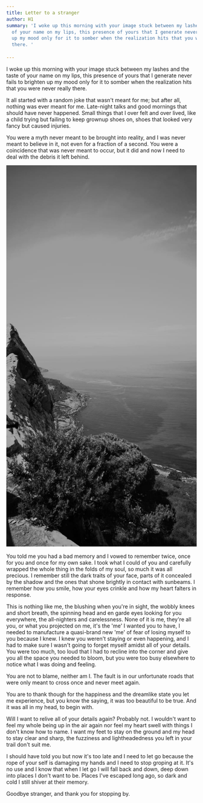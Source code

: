 ```yaml
---
title: Letter to a stranger
author: H1
summary: 'I woke up this morning with your image stuck between my lashes and the taste
  of your name on my lips, this presence of yours that I generate never fails to brighten
  up my mood only for it to somber when the realization hits that you were never really
  there. '

---
```

I woke up this morning with your image stuck between my lashes and the taste of your name on my lips, this presence of yours that I generate never fails to brighten up my mood only for it to somber when the realization hits that you were never really there.

It all started with a random joke that wasn't meant for me; but after all, nothing was ever meant for me. Late-night talks and good mornings that should have never happened. Small things that I over felt and over lived, like a child trying but failing to keep grownup shoes on, shoes that looked very fancy but caused injuries.

You were a myth never meant to be brought into reality, and I was never meant to believe in it, not even for a fraction of a second. You were a coincidence that was never meant to occur, but it did and now I need to deal with the debris it left behind.

![width=50%](/uploads/IMG-20191113-WA0032.jpg)

You told me you had a bad memory and I vowed to remember twice, once for you and once for my own sake. I took what I could of you and carefully wrapped the whole thing in the folds of my soul, so much it was all precious. I remember still the dark traits of your face, parts of it concealed by the shadow and the ones that shone brightly in contact with sunbeams. I remember how you smile, how your eyes crinkle and how my heart falters in response.

This is nothing like me, the blushing when you're in sight, the wobbly knees and short breath, the spinning head and en garde eyes looking for you everywhere, the all-nighters and carelessness. None of it is me, they're all you, or what you projected on me, it's the 'me' I wanted you to have, I needed to manufacture a quasi-brand new 'me' of fear of losing myself to you because I knew. I knew you weren't staying or even happening, and I had to make sure I wasn't going to forget myself amidst all of your details. You were too much, too loud that I had to recline into the corner and give you all the space you needed to bloom, but you were too busy elsewhere to notice what I was doing and feeling.

You are not to blame, neither am I. The fault is in our unfortunate roads that were only meant to cross once and never meet again.

You are to thank though for the happiness and the dreamlike state you let me experience, but you know the saying, it was too beautiful to be true. And it was all in my head, to begin with.

Will I want to relive all of your details again? Probably not. I wouldn't want to feel my whole being up in the air again nor feel my heart swell with things I don't know how to name. I want my feet to stay on the ground and my head to stay clear and sharp, the fuzziness and lightheadedness you left in your trail don't suit me.

I should have told you but now it's too late and I need to let go because the rope of your self is damaging my hands and I need to stop groping at it. It's no use and I know that when I let go I will fall back and down, deep down into places I don't want to be. Places I've escaped long ago, so dark and cold I still shiver at their memory.

Goodbye stranger, and thank you for stopping by.
